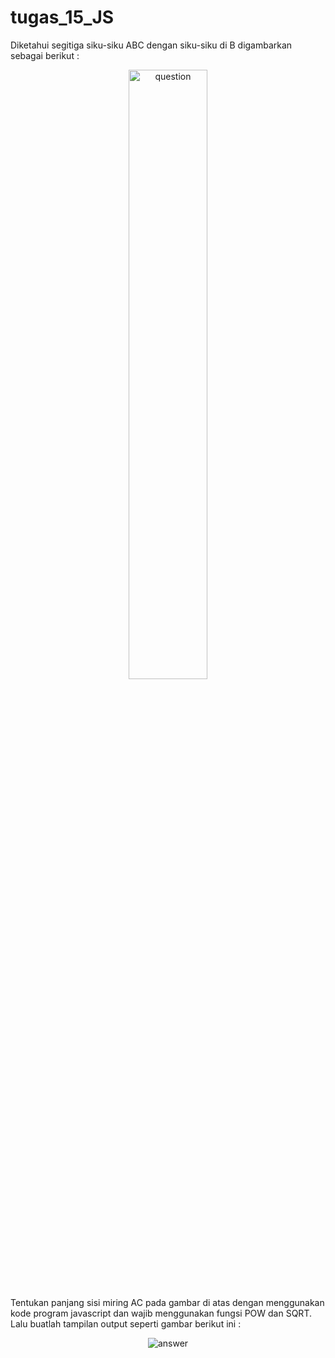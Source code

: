 # tugas_15_JS

Diketahui segitiga siku-siku ABC dengan siku-siku di B digambarkan sebagai berikut :
<p align="center">
<img src="https://lh3.googleusercontent.com/wZEsq5lw2bLXDQjF-tBWi55KVltck3-LyDQ-Af6qY4xUZjkxgrCjK8SkzlylEF2Oyi99fiyOBrwe1ygwvMo_tczZZiNlTovoFiQsydgDJ4kILu50gvtzVp_RJ8wZzk4gAPt3oNwq" alt="question"  width="50%"/>
</p>

Tentukan panjang sisi miring AC pada gambar di atas dengan menggunakan kode program javascript dan wajib menggunakan fungsi POW dan SQRT. Lalu buatlah tampilan output seperti gambar berikut ini :

<p align="center">
<img src="https://lh6.googleusercontent.com/QHs0yabWSqnFQPPGk_r_torRSLzEdDs0DJQ1OP9XaePMFN1FwphekEHk8H0N9uEuuJwFMZkLxnfzjxUvswBuzK4TJ2-8AEx14hytvSjo-PoOVT5EHNPzmWOhzINmqKX6yjpJo8OU" alt="answer"  />
</p>
